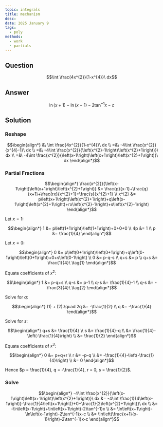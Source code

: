 ```yaml
---
topic: integrals
title: mechanism
desc: 
date: 2025 January 9
tags:
  - poly
methods:
  - work
  - partials
---
```



## Question
```math
\int \frac{4x^{2}}{1-x^{4}}\ dx
```


## Answer
```math
\ln\left(x+1\right)-\ln\left(x-1\right)-2\tan^{-1}x-c
```


## Solution

### Reshape
```math
\begin{align*}
  &\ \int \frac{4x^{2}}{1-x^{4}}\ dx
  \\ =&\ -4\int \frac{x^{2}}{x^{4}-1}\ dx
  \\ =&\ -4\int \frac{x^{2}}{\left(x^{2}-1\right)\left(x^{2}+1\right)}\ dx
  \\ =&\ -4\int \frac{x^{2}}{\left(x-1\right)\left(x+1\right)\left(x^{2}+1\right)}\ dx
\end{align*}
```

### Partial Fractions
```math
\begin{align*}
  \frac{x^{2}}{\left(x-1\right)\left(x+1\right)\left(x^{2}+1\right)} &= \frac{p}{x-1}+\frac{q}{x+1}+\frac{rx}{x^{2}+1}+\frac{s}{x^{2}+1}
  \\ x^{2} &= p\left(x+1\right)\left(x^{2}+1\right)+q\left(x-1\right)\left(x^{2}+1\right)+rx\left(x^{2}-1\right)+s\left(x^{2}-1\right) 
\end{align*}
```

Let $x = 1$:

```math
\begin{align*}
  1 &= p\left(1+1\right)\left(1+1\right)+0+0+0
  \\ 4p &= 1
  \\ p &= \frac{1}{4}
\end{align*}
```

Let $x = 0$:

```math
\begin{align*}
  0 &= p\left(0+1\right)\left(0+1\right)+q\left(0-1\right)\left(0+1\right)+0+s\left(0-1\right)
  \\ 0 &= p-q-s
  \\ q+s &= p
  \\ q+s &= \frac{1}{4}\ \tag{1}
\end{align*}
```

Equate coefficients of $x^2$:

```math
\begin{align*}
  1 &= p-q+s
  \\ q-s &= p-1
  \\ q-s &= \frac{1}{4}-1
  \\ q-s &= -\frac{3}{4}\ \tag{2}
\end{align*}
```

Solve for $q$:

```math
\begin{align*}
  (1) + (2):\quad 2q &= -\frac{1}{2}
  \\ q &= -\frac{1}{4}
\end{align*}
```

Solve for $s$:

```math
\begin{align*}
  q+s &= \frac{1}{4}
  \\ s &= \frac{1}{4}-q
  \\ &= \frac{1}{4}-\left(-\frac{1}{4}\right)
  \\ &= \frac{1}{2}
\end{align*}
```

Equate coefficients of $x^3$:

```math
\begin{align*}
  0 &= p+q+r
  \\ r &= -p-q
  \\ &= -\frac{1}{4}-\left(-\frac{1}{4}\right)
  \\ &= 0
\end{align*}
```

Hence $p = \frac{1}{4}, q = -\frac{1}{4}, r = 0, s = \frac{1}{2}$.

### Solve
```math
\begin{align*}
  -4\int \frac{x^{2}}{\left(x-1\right)\left(x+1\right)\left(x^{2}+1\right)}\ dx
  &= -4\int \frac{1}{4\left(x-1\right)}-\frac{1}{4\left(x+1\right)}+0+\frac{1}{2\left(x^{2}+1\right)}\ dx
  \\ &= -\ln\left(x-1\right)+\ln\left(x+1\right)-2\tan^{-1}x
  \\ &= \ln\left(x+1\right)-\ln\left(x-1\right)-2\tan^{-1}x-c
  \\ &= \ln\left(\frac{x+1}{x-1}\right)-2\tan^{-1}x-c
\end{align*}
```
